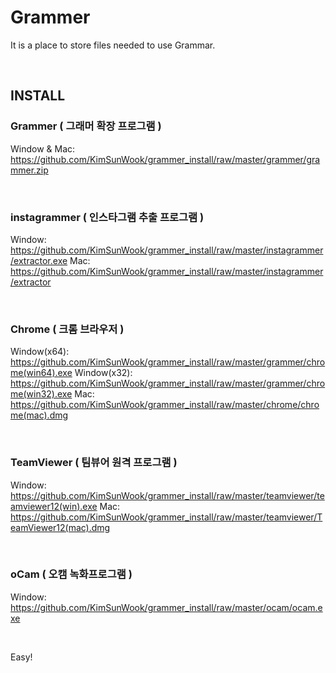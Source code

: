 Grammer
=======


It is a place to store files needed to use Grammar.

<br/>

INSTALL
-------

### Grammer ( 그래머 확장 프로그램 )
Window & Mac: https://github.com/KimSunWook/grammer_install/raw/master/grammer/grammer.zip

<br/>

### instagrammer ( 인스타그램 추출 프로그램 )
Window: https://github.com/KimSunWook/grammer_install/raw/master/instagrammer/extractor.exe
Mac: https://github.com/KimSunWook/grammer_install/raw/master/instagrammer/extractor

<br/>

### Chrome ( 크롬 브라우저 )
Window(x64): https://github.com/KimSunWook/grammer_install/raw/master/grammer/chrome(win64).exe
Window(x32): https://github.com/KimSunWook/grammer_install/raw/master/grammer/chrome(win32).exe
Mac: https://github.com/KimSunWook/grammer_install/raw/master/chrome/chrome(mac).dmg

<br/>

### TeamViewer ( 팀뷰어 원격 프로그램 )
Window: https://github.com/KimSunWook/grammer_install/raw/master/teamviewer/teamviewer12(win).exe
Mac: https://github.com/KimSunWook/grammer_install/raw/master/teamviewer/TeamViewer12(mac).dmg

<br/>

### oCam ( 오캠 녹화프로그램 )
Window: https://github.com/KimSunWook/grammer_install/raw/master/ocam/ocam.exe

<br/>

Easy!

